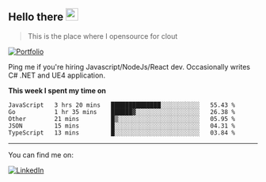 <h2>Hello there <img src="https://camo.githubusercontent.com/2019d90b5d6b109833b6e130852e36fce013bb14/68747470733a2f2f63756c746f667468657061727479706172726f742e636f6d2f706172726f74732f68642f6c6170746f705f706172726f742e676966" width="25px"></h2>

>This is the place where I opensource for clout

[![Portfolio](https://img.shields.io/badge/web-portfolio-black)](https://izqalan.github.io/?utm_source=github&utm_medium=social&utm_campaign=portfolio)

Ping me if you're hiring Javascript/NodeJs/React dev. Occasionally writes C# .NET and UE4 application.

**This week I spent my time on**
<!--START_SECTION:waka-->
```text
JavaScript   3 hrs 20 mins   ██████████████░░░░░░░░░░░   55.43 % 
Go           1 hr 35 mins    ██████▓░░░░░░░░░░░░░░░░░░   26.38 % 
Other        21 mins         █▒░░░░░░░░░░░░░░░░░░░░░░░   05.95 % 
JSON         15 mins         █░░░░░░░░░░░░░░░░░░░░░░░░   04.31 % 
TypeScript   13 mins         █░░░░░░░░░░░░░░░░░░░░░░░░   03.84 % 
```
<!--END_SECTION:waka-->
___

You can find me on:

[![LinkedIn](https://img.omvr.io/linkedin.svg)](https://www.linkedin.com/in/izqalan/)
